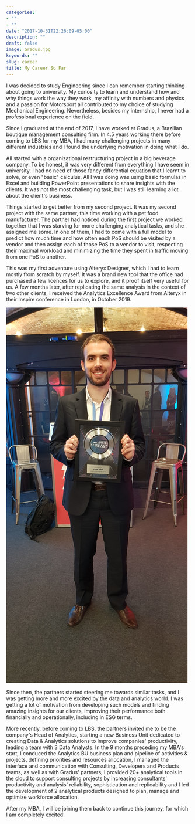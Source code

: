 ```yaml
---
categories:
- ""
- ""
date: "2017-10-31T22:26:09-05:00"
description: ""
draft: false
image: Gradus.jpg
keywords: ""
slug: career
title: My Career So Far
---
```


I was decided to study Engineering since I can remember starting thinking about going to university. My curiosity to learn and understand how and why things work the way they work, my affinity with numbers and physics and a passion for Motorsport all contributed to my choice of studying Mechanical Engineering. Nevertheless, besides my internship, I never had a professional experience on the field.

Since I graduated at the end of 2017, I have worked at Gradus, a Brazilian boutique management consulting firm. In 4.5 years working there before coming to LBS for my MBA, I had many challenging projects in many different industries and I found the underlying motivation in doing what I do.

All started with a organizational restructuring project in a big beverage company. To be honest, it was very different from everything I have seem in university. I had no need of those fancy differential equation that I learnt to solve, or even "basic" calculus. All I was doing was using basic formulas in Excel and building PowerPoint presentations to share insights with the clients. It was not the most challenging task, but I was still learning a lot about the client's business. 

Things started to get better from my second project. It was my second project with the same partner, this time working with a pet food manufacturer. The partner had noticed during the first project we worked together that I was starving for more challenging analytical tasks, and she assigned me some. In one of them, I had to come with a full model to predict how much time and how often each PoS should be visited by a vendor and then assign each of those PoS to a vendor to visit, respecting their maximal workload and minimizing the time they spent in traffic moving from one PoS to another.

This was my first adventure using Alteryx Designer, which I had to learn mostly from scratch by myself. It was a brand new tool that the office had purchased a few licences for us to explore, and it proof itself very useful for us. A few months later, after replicating the same analysis in the context of two other clients, I received the Analytics Excellence Award from Alteryx in their Inspire conference in London, in October 2019.

![Testing](https://github.com/vrfaria/my_website/blob/main/static/img/blogs/award.jpg?raw=true)

Since then, the partners started steering me towards similar tasks, and I was getting more and more excited by the data and analytics world. I was getting a lot of motivation from developing such models and finding amazing insights for our clients, improving their performance both financially and operationally, including in ESG terms.

More recently, before coming to LBS, the partners invited me to be the company's Head of Analytics, starting a new Business Unit dedicated to creating Data & Analytics solutions to improve companies' productivity, leading a team with 3 Data Analysts. In the 9 months preceding my MBA's start, I conduced the Analytics BU business plan and pipeline of activities & projects, defining priorities and resources allocation, I managed the interface and communication with Consulting, Developers and Products teams, as well as with Gradus' partners, I provided 20+ analytical tools in the cloud to support consulting projects by increasing consultants' productivity and analysis' reliability, sophistication and replicability and I led the development of 2 analytical products designed to plan, manage and optimize workforce allocation.

After my MBA, I will be joining them back to continue this journey, for which I am completely excited!

